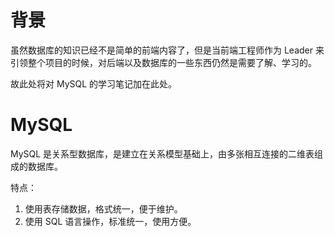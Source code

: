 # 背景

虽然数据库的知识已经不是简单的前端内容了，但是当前端工程师作为 Leader 来引领整个项目的时候，对后端以及数据库的一些东西仍然是需要了解、学习的。

故此处将对 MySQL 的学习笔记加在此处。

# MySQL

MySQL 是关系型数据库，是建立在关系模型基础上，由多张相互连接的二维表组成的数据库。

特点：

1. 使用表存储数据，格式统一，便于维护。
2. 使用 SQL 语言操作，标准统一，使用方便。
